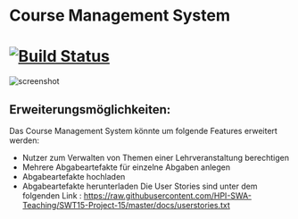 # Course Management System
[![Build Status](https://travis-ci.org/HPI-SWA-Teaching/SWT15-Project-15.svg)](https://travis-ci.org/HPI-SWA-Teaching/SWT15-Project-15)
===================
![screenshot](https://raw.githubusercontent.com/HPI-SWA-Teaching/SWT15-Project-15/master/docs/cms_screenshot.png)

## 

## Erweiterungsmöglichkeiten:
Das Course Management System könnte um folgende Features erweitert werden:
- Nutzer zum Verwalten von Themen einer Lehrveranstaltung berechtigen
- Mehrere Abgabeartefakte für einzelne Abgaben anlegen
- Abgabeartefakte hochladen
- Abgabeartefakte herunterladen
Die User Stories sind unter dem folgenden Link : https://raw.githubusercontent.com/HPI-SWA-Teaching/SWT15-Project-15/master/docs/userstories.txt
